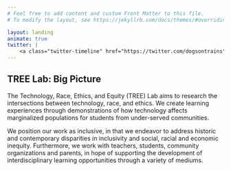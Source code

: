 ```yaml
---
# Feel free to add content and custom Front Matter to this file.
# To modify the layout, see https://jekyllrb.com/docs/themes/#overriding-theme-defaults

layout: landing
animate: true
twitter: |
    <a class="twitter-timeline" href="https://twitter.com/dogsontrains"></a> <script async src="https://platform.twitter.com/widgets.js" charset="utf-8"></script>
---
```


<h2 class="underline-border">TREE Lab: Big Picture</h2>
<p>
  The Technology, Race, Ethics, and Equity (TREE) Lab aims to research the intersections between technology, race, and ethics. We create learning experiences through demonstrations of how technology affects marginalized populations for students from under-served communities.
</p>
<p>
  We position our work as inclusive, in that we endeavor to address historic and contemporary disparities in inclusivity and social, racial and economic inequity. Furthermore, we work with teachers, students, community organizations and parents, in hope of supporting the development of interdisciplinary learning opportunities through a variety of mediums.
</p>
